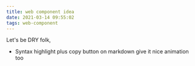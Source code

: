 ```yaml
---
title: web component idea
date: 2021-03-14 09:55:02
tags: web-component
---
```


Let's be DRY folk,
- Syntax highlight plus copy button on markdown
  give it nice animation too

